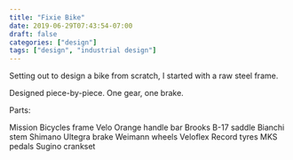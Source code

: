 ```yaml
---
title: "Fixie Bike"
date: 2019-06-29T07:43:54-07:00
draft: false
categories: ["design"]
tags: ["design", "industrial design"]
---
```


Setting out to design a bike from scratch, I started with a raw steel frame.

Designed piece-by-piece. One gear, one brake.

Parts:

Mission Bicycles frame
Velo Orange handle bar
Brooks B-17 saddle
Bianchi stem
Shimano Ultegra brake
Weimann wheels
Veloflex Record tyres
MKS pedals
Sugino crankset
